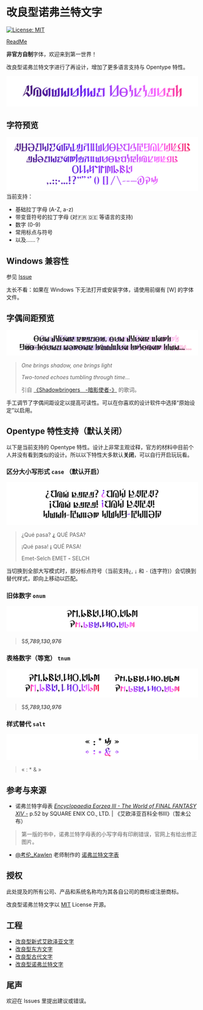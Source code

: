 # 改良型诺弗兰特文字
[![License: MIT](https://img.shields.io/badge/License-MIT-yellow.svg)](https://opensource.org/licenses/MIT)

[ReadMe](README.md)

**非官方自制**字体，欢迎来到第一世界！

改良型诺弗兰特文字进行了再设计，增加了更多语言支持与 Opentype 特性。

![Augmented Norvrandt](preview/Title.svg)

## 字符预览

![字母表](preview/Glyphs.svg)
当前支持：
- 基础拉丁字母 (A-Z, a-z)
- 带变音符号的拉丁字母 (对🇫🇷 🇩🇪 等语言的支持)
- 数字 (0-9)
- 常用标点与符号
- 以及……？

## Windows 兼容性

参见 [Issue](https://github.com/karaipsum/Postulated-Proto-Alphabet/issues/1#issue-2312178558)

太长不看：如果在 Windows 下无法打开或安装字体，请使用前缀有 [W] 的字体文件。

## 字偶间距预览

![字偶间距](preview/Kerning.svg)
> _One brings shadow, one brings light_
> 
> _Two-toned echoes tumbling through time…_
> 
> 引自 [《Shadowbringers　-暗影使者-》](https://na.finalfantasyxiv.com/blog/002805.html) 的歌词。

手工调节了字偶间距设定以提高可读性。可以在你喜欢的设计软件中选择“原始设定”以启用。

## Opentype 特性支持（默认关闭）

以下是当前支持的 Opentype 特性。设计上非常主观诠释，官方的材料中目前个人并没有看到类似的设计。所以以下特性大多默认**关闭**，可以自行开启玩玩看。

### 区分大小写形式 `case` （默认**开启**）

![case](preview/case.svg)
> ¿Qué pasa? **¿** QUÉ PASA? 
> 
> ¡Qué pasa! **¡** QUÉ PASA!
>
> Emet-Selch EMET **-** SELCH

当切换到全部大写模式时，部分标点符号（当前支持`¿`, `¡` 和 `-` (连字符)）会切换到替代样式，即向上移动以匹配。

### 旧体数字 `onum`

![onum](preview/OSF.svg)
> $_**5,789,130,976**_

### 表格数字（等宽） `tnum`
![tnum](preview/TF.svg)
> $_**5,789,130,976**_

### 样式替代 `salt`
![salt](preview/salt.svg)
> « : * & »

## 参考与来源

- 诺弗兰特字母表 [_Encyclopaedia Eorzea III - The World of FINAL FANTASY XIV -_](https://sqex.to/Snrq9) p.52 by SQUARE ENIX CO., LTD. | 《艾欧泽亚百科全书III》（暂未公布）
> 第一版的书中，诺弗兰特字母表的小写字母有印刷错误，官网上有给出修正图片。
- [@考伦_Kawlen](https://weibo.com/u/2797031154) 老师制作的 [诺弗兰特文字表](https://weibo.com/2797031154/L3ClPoe87)

## 授权

此处提及的所有公司、产品和系统名称均为其各自公司的商标或注册商标。

改良型诺弗兰特文字以 [MIT](LICENSE) License 开源。

## 工程

- [改良型新式艾欧泽亚文字](https://github.com/karaipsum/Eorzean-Typeface)
- [改良型东方文字](https://github.com/karaipsum/Kugane-Moji)
- [改良型古代文字](https://github.com/karaipsum/Postulated-Proto-Alphabet)
- [改良型诺弗兰特文字](https://github.com/karaipsum/Norvrandt-Typeface)

## 尾声

欢迎在 Issues 里提出建议或错误。